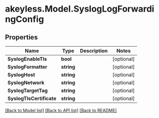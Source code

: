 # akeyless.Model.SyslogLogForwardingConfig

## Properties

Name | Type | Description | Notes
------------ | ------------- | ------------- | -------------
**SyslogEnableTls** | **bool** |  | [optional] 
**SyslogFormatter** | **string** |  | [optional] 
**SyslogHost** | **string** |  | [optional] 
**SyslogNetwork** | **string** |  | [optional] 
**SyslogTargetTag** | **string** |  | [optional] 
**SyslogTlsCertificate** | **string** |  | [optional] 

[[Back to Model list]](../README.md#documentation-for-models) [[Back to API list]](../README.md#documentation-for-api-endpoints) [[Back to README]](../README.md)

